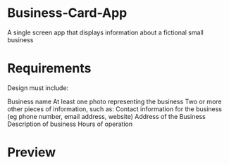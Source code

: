 # Business-Card-App

A single screen app that displays information about a fictional small business

# Requirements

Design must include:

Business name
At least one photo representing the business
Two or more other pieces of information, such as:
Contact information for the business (eg phone number, email address, website)
Address of the Business
Description of business
Hours of operation

# Preview

 
